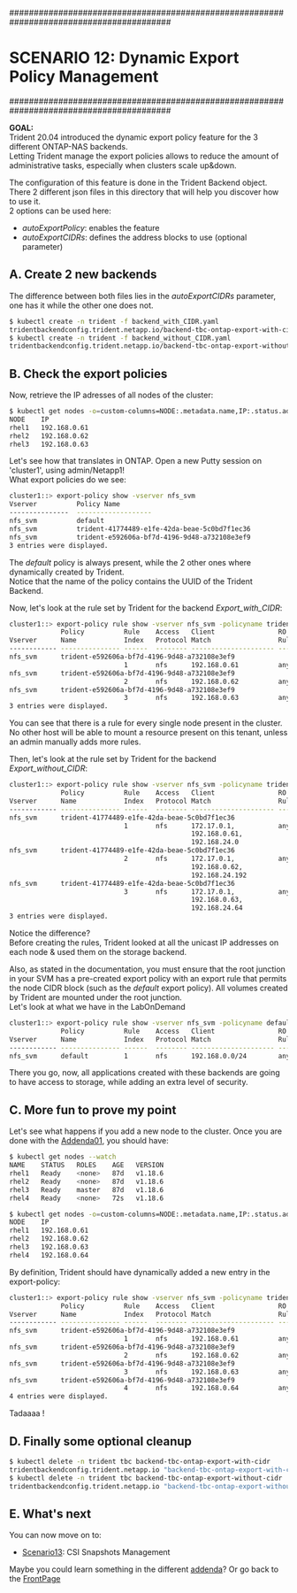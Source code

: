 #########################################################################################
# SCENARIO 12: Dynamic Export Policy Management
#########################################################################################

**GOAL:**  
Trident 20.04 introduced the dynamic export policy feature for the 3 different ONTAP-NAS backends.  
Letting Trident manage the export policies allows to reduce the amount of administrative tasks, especially when clusters scale up&down.

The configuration of this feature is done in the Trident Backend object. There 2 different json files in this directory that will help you discover how to use it.  
2 options can be used here:  

- *autoExportPolicy*: enables the feature
- *autoExportCIDRs*: defines the address blocks to use (optional parameter)

## A. Create 2 new backends

The difference between both files lies in the *autoExportCIDRs* parameter, one has it while the other one does not.

```bash
$ kubectl create -n trident -f backend_with_CIDR.yaml
tridentbackendconfig.trident.netapp.io/backend-tbc-ontap-export-with-cidr created
$ kubectl create -n trident -f backend_without_CIDR.yaml
tridentbackendconfig.trident.netapp.io/backend-tbc-ontap-export-without-cidr created
```

## B. Check the export policies

Now, retrieve the IP adresses of all nodes of the cluster:

```bash
$ kubectl get nodes -o=custom-columns=NODE:.metadata.name,IP:.status.addresses[0].address
NODE    IP
rhel1   192.168.0.61
rhel2   192.168.0.62
rhel3   192.168.0.63
```

Let's see how that translates in ONTAP. Open a new Putty session on 'cluster1', using admin/Netapp1!  
What export policies do we see:

```bash
cluster1::> export-policy show -vserver nfs_svm
Vserver          Policy Name
---------------  -------------------
nfs_svm          default
nfs_svm          trident-41774489-e1fe-42da-beae-5c0bd7f1ec36
nfs_svm          trident-e592606a-bf7d-4196-9d48-a732108e3ef9
3 entries were displayed.
```

The _default_ policy is always present, while the 2 other ones where dynamically created by Trident.  
Notice that the name of the policy contains the UUID of the Trident Backend.  

Now, let's look at the rule set by Trident for the backend _Export_with_CIDR_:  

```bash
cluster1::> export-policy rule show -vserver nfs_svm -policyname trident-e592606a-bf7d-4196-9d48-a732108e3ef9
             Policy          Rule    Access   Client                RO
Vserver      Name            Index   Protocol Match                 Rule
------------ --------------- ------  -------- --------------------- ---------
nfs_svm      trident-e592606a-bf7d-4196-9d48-a732108e3ef9
                             1       nfs      192.168.0.61          any
nfs_svm      trident-e592606a-bf7d-4196-9d48-a732108e3ef9
                             2       nfs      192.168.0.62          any
nfs_svm      trident-e592606a-bf7d-4196-9d48-a732108e3ef9
                             3       nfs      192.168.0.63          any
3 entries were displayed.
```

You can see that there is a rule for every single node present in the cluster. No other host will be able to mount a resource present on this tenant, unless an admin manually adds more rules.  

Then, let's look at the rule set by Trident for the backend _Export_without_CIDR_:

```bash
cluster1::> export-policy rule show -vserver nfs_svm -policyname trident-41774489-e1fe-42da-beae-5c0bd7f1ec36
             Policy          Rule    Access   Client                RO
Vserver      Name            Index   Protocol Match                 Rule
------------ --------------- ------  -------- --------------------- ---------
nfs_svm      trident-41774489-e1fe-42da-beae-5c0bd7f1ec36
                             1       nfs      172.17.0.1,           any
                                              192.168.0.61,
                                              192.168.24.0
nfs_svm      trident-41774489-e1fe-42da-beae-5c0bd7f1ec36
                             2       nfs      172.17.0.1,           any
                                              192.168.0.62,
                                              192.168.24.192
nfs_svm      trident-41774489-e1fe-42da-beae-5c0bd7f1ec36
                             3       nfs      172.17.0.1,           any
                                              192.168.0.63,
                                              192.168.24.64
3 entries were displayed.
```

Notice the difference?  
Before creating the rules, Trident looked at all the unicast IP addresses on each node & used them on the storage backend.  

Also, as stated in the documentation, you must ensure that the root junction in your SVM has a pre-created export policy with an export rule that permits the node CIDR block (such as the *default* export policy). All volumes created by Trident are mounted under the root junction.  
Let's look at what we have in the LabOnDemand

```bash
cluster1::> export-policy rule show -vserver nfs_svm -policyname default
             Policy          Rule    Access   Client                RO
Vserver      Name            Index   Protocol Match                 Rule
------------ --------------- ------  -------- --------------------- ---------
nfs_svm      default         1       nfs      192.168.0.0/24        any
```

There you go, now, all applications created with these backends are going to have access to storage, while adding an extra level of security.

## C. More fun to prove my point

Let's see what happens if you add a new node to the cluster.
Once you are done with the [Addenda01](../../Addendum/Addenda01), you should have:

```bash
$ kubectl get nodes --watch
NAME    STATUS   ROLES    AGE   VERSION
rhel1   Ready    <none>   87d   v1.18.6
rhel2   Ready    <none>   87d   v1.18.6
rhel3   Ready    master   87d   v1.18.6
rhel4   Ready    <none>   72s   v1.18.6

$ kubectl get nodes -o=custom-columns=NODE:.metadata.name,IP:.status.addresses[0].address
NODE    IP
rhel1   192.168.0.61
rhel2   192.168.0.62
rhel3   192.168.0.63
rhel4   192.168.0.64
```

By definition, Trident should have dynamically added a new entry in the export-policy:

```bash
cluster1::> export-policy rule show -vserver nfs_svm -policyname trident-e592606a-bf7d-4196-9d48-a732108e3ef9
             Policy          Rule    Access   Client                RO
Vserver      Name            Index   Protocol Match                 Rule
------------ --------------- ------  -------- --------------------- ---------
nfs_svm      trident-e592606a-bf7d-4196-9d48-a732108e3ef9
                             1       nfs      192.168.0.61          any
nfs_svm      trident-e592606a-bf7d-4196-9d48-a732108e3ef9
                             2       nfs      192.168.0.62          any
nfs_svm      trident-e592606a-bf7d-4196-9d48-a732108e3ef9
                             3       nfs      192.168.0.63          any
nfs_svm      trident-e592606a-bf7d-4196-9d48-a732108e3ef9
                             4       nfs      192.168.0.64          any
4 entries were displayed.
```

Tadaaaa !

## D. Finally some optional cleanup

```bash
$ kubectl delete -n trident tbc backend-tbc-ontap-export-with-cidr
tridentbackendconfig.trident.netapp.io "backend-tbc-ontap-export-with-cidr" deleted
$ kubectl delete -n trident tbc backend-tbc-ontap-export-without-cidr
tridentbackendconfig.trident.netapp.io "backend-tbc-ontap-export-without-cidr" deleted
```

## E. What's next

You can now move on to:

- [Scenario13](../Scenario13): CSI Snapshots Management

Maybe you could learn something in the different [addenda](https://github.com/YvosOnTheHub/LabNetApp)?
Or go back to the [FrontPage](https://github.com/YvosOnTheHub/LabNetApp)
